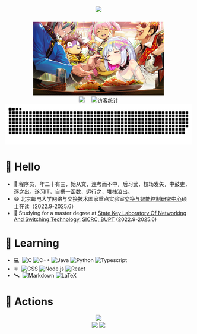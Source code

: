<!--打字效果-->
<h1 align="center">
  <img src="https://readme-typing-svg.herokuapp.com?color=A0FFF9&background=000000&center=true&vCenter=true&width=700&lines=%E6%B0%B4%E8%89%B2%E3%81%AESunday!+Sunday!;%E4%B8%96%E4%BF%97%E5%8F%AA%E4%BC%9A%E5%BD%B1%E5%93%8D%E6%88%91coding%E7%9A%84%E9%80%9F%E5%BA%A6%EF%BC%8C%E4%BD%86%E5%8D%97%E6%A2%A6%E8%8A%BD%E4%B8%8D%E4%BC%9A%EF%BC%8C%E5%A5%B9%E7%94%9A%E8%87%B3%E8%83%BD%E5%B8%A6%E6%88%91%E9%A3%9E">
</h1>
<!--图片-->
<div align="center"> <img src="img/dohna1.jpg" style="width:70%;height:70%"> </div>

<!-- 个人资料徽标 -->
<div align="center">
  <a href="https://xitie2000.github.io/"><img src="https://img.shields.io/badge/website-%E4%B8%AA%E4%BA%BA%E7%BD%91%E7%AB%99-blue"></a>&emsp;
<!-- 访客数统计徽标 -->
  <img src="https://visitor-badge.glitch.me/badge?page_id=xitie2000" alt="访客统计" /></div>
<div align="center"><img src="assets/github-contribution-grid-snake.svg" /></div>


#  🙋 Hello

- 💬 程序员，年二十有三，始从文，连考而不中，后习武，校场发矢，中鼓吏，逐之出。遂习IT，自撰一函数，运行之，堆栈溢出。
- 😄 北京邮电大学网络与交换技术国家重点实验室[交换与智能控制研究中心](http://sicrc.cn/)硕士在读（2022.9-2025.6）
- 🤔 Studying for a master degree at [State Key Laboratory Of Networking And Switching Technology](http://sklnst.bupt.edu.cn/), [SICRC, BUPT](http://sicrc.cn/) (2022.9-2025.6)

# 🌱 Learning
- 💻  &nbsp;![C](https://img.shields.io/badge/-C++-333333?style=flat&logo=C)
  ![C++](https://img.shields.io/badge/-C++-333333?style=flat&logo=C%2B%2B)
  ![Java](https://img.shields.io/badge/-Python-333333?style=flat&logo=java)
  ![Python](https://img.shields.io/badge/-Python-333333?style=flat&logo=Python)
  ![Typescript](https://img.shields.io/badge/-Typescript-333333?style=flat&logo=Typescript)
- ⚛️  &nbsp;![CSS](https://img.shields.io/badge/-CSS-333333?style=flat&logo=CSS3)
  ![Node.js](https://img.shields.io/badge/-Node.js-333333?style=flat&logo=node.js)
  ![React](https://img.shields.io/badge/-React-333333?style=flat&logo=react)
- 🛰️  &nbsp;![Markdown](https://img.shields.io/badge/-Markdown-333333?style=flat&logo=markdown)
  ![LaTeX](https://img.shields.io/badge/-LaTeX-333333?style=flat&logo=latex)

# 🚀 Actions

<div align="center"> <img src="https://metrics.lecoq.io/xitie2000?template=classic&base.indepth=false&base.hireable=false&config.timezone=Asia%2FShanghai"> </div>
<div align="center"> <img height="137px" src="https://github-readme-stats.vercel.app/api?username=xitie2000&show_icons=true&include_all_commits=true&count_private=true" /> 
<img src="https://github-readme-stats.vercel.app/api/top-langs/?username=xitie2000&layout=compact&langs_count=8" /> </div>
<!--
**xitie2000/xitie2000** is a ✨ _special_ ✨ repository because its `README.md` (this file) appears on your GitHub profile.
### Hi there 👋
Here are some ideas to get you started:

- 🔭 I’m currently working on ...
- 🌱 I’m currently learning ...
- 👯 I’m looking to collaborate on ...
- 🤔 I’m looking for help with ...
- 💬 Ask me about ...
- 📫 How to reach me: ...
- 😄 Pronouns: ...
- ⚡ Fun fact: ...
-->
